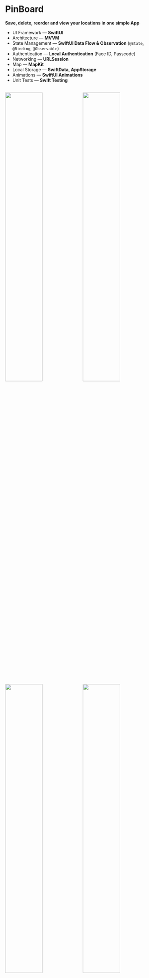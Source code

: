 # PinBoard

**Save, delete, reorder and view your locations in one simple App**

* UI Framework — **SwiftUI**
* Architecture — **MVVM**
* State Management — **SwiftUI Data Flow & Observation** (`@State`, `@Binding`, `@Observable`)
* Authentication — **Local Authentication** (Face ID, Passcode)
* Networking — **URLSession**
* Map — **MapKit**
* Local Storage — **SwiftData**, **AppStorage**
* Animations — **SwiftUI Animations**
* Unit Tests — **Swift Testing**

<br />
<img src = "https://github.com/user-attachments/assets/03e1f6bd-79b5-46ee-a0e2-5c82104bf0c3" width = 48.8%>
<img src = "https://github.com/user-attachments/assets/6db97c13-a360-47d2-a3af-c2157f1c5635" width = 48.8%>
<img src = "https://github.com/user-attachments/assets/7674da59-09bd-40ac-ae51-cdaca88c941b" width = 48.8%>
<img src = "https://github.com/user-attachments/assets/bceaca95-9b17-4ad3-8571-536d6759c4d4" width = 48.8%>
